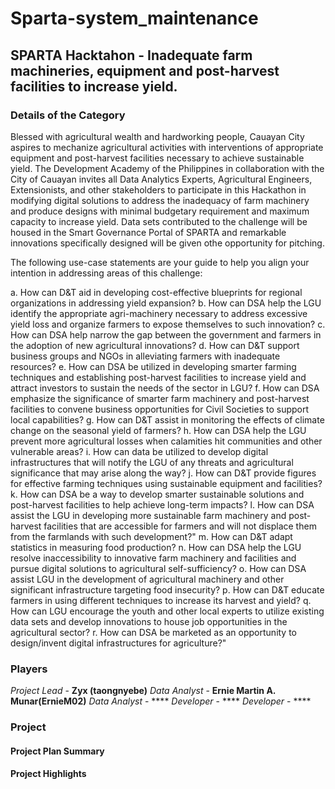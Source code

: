 # Sparta-system_maintenance
## SPARTA Hacktahon - Inadequate farm machineries, equipment and post-harvest facilities to increase yield.

### Details of the Category
Blessed with agricultural wealth and hardworking people, Cauayan City aspires to mechanize agricultural activities with interventions of appropriate equipment and post-harvest facilities necessary to achieve sustainable yield. The Development Academy of the Philippines in collaboration with the City of Cauayan invites all Data Analytics Experts, Agricultural Engineers, Extensionists, and other stakeholders to participate in this Hackathon in modifying digital solutions to address the inadequacy of farm machinery and produce designs with minimal budgetary requirement and maximum capacity to increase yield. Data sets contributed to the challenge will be housed in the Smart Governance Portal of SPARTA and remarkable innovations specifically designed will be given othe opportunity for pitching.

The following use-case statements are your guide to help you align your intention in addressing areas of this challenge:

a. How can D&T aid in developing cost-effective blueprints for regional organizations in addressing yield expansion?
b. How can DSA help the LGU identify the appropriate agri-machinery necessary to address excessive yield loss and organize farmers to expose themselves to such innovation?
c. How can DSA help narrow the gap between the government and farmers in the adoption of new agricultural innovations?
d. How can D&T support business groups and NGOs in alleviating farmers with inadequate resources?
e. How can DSA be utilized in developing smarter farming techniques and establishing post-harvest facilities to increase yield and attract investors to sustain the needs of the sector in LGU?
f. How can DSA emphasize the significance of smarter farm machinery and post-harvest facilities to convene business opportunities for Civil Societies to support local capabilities?
g. How can D&T assist in monitoring the effects of climate change on the seasonal yield of farmers?
h. How can DSA help the LGU prevent more agricultural losses when calamities hit communities and other vulnerable areas?
i. How can data be utilized to develop digital infrastructures that will notify the LGU of any threats and agricultural significance that may arise along the way?
j. How can D&T provide figures for effective farming techniques using sustainable equipment and facilities?
k. How can DSA be a way to develop smarter sustainable solutions and post-harvest facilities to help achieve long-term impacts?
l. How can DSA assist the LGU in developing more sustainable farm machinery and post-harvest facilities that are accessible for farmers and will not displace them from the farmlands with such development?"
m. How can D&T adapt statistics in measuring food production?
n. How can DSA help the LGU resolve inaccessibility to innovative farm machinery and facilities and pursue digital solutions to agricultural self-sufficiency?
o. How can DSA assist LGU in the development of agricultural machinery and other significant infrastructure targeting food insecurity?
p. How can D&T educate farmers in using different techniques to increase its harvest and yield?
q. How can LGU encourage the youth and other local experts to utilize existing data sets and develop innovations to house job opportunities in the agricultural sector?
r. How can DSA be marketed as an opportunity to design/invent digital infrastructures for agriculture?"

### Players
*Project Lead* - **Zyx (taongnyebe)**
*Data Analyst* - **Ernie Martin A. Munar(ErnieM02)**
*Data Analyst* - ****
*Developer* - ****
*Developer* - ****

### Project
#### Project Plan Summary

#### Project Highlights

###
